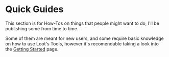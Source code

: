 # Quick Guides

This section is for How-Tos on things that people might want to do, I'll be publishing some from time to time.

Some of them are meant for new users, and some require basic knowledge on how to use Loot's Tools, however it's recomendable taking a look into the [Getting Started](./gettingStarted) page.
